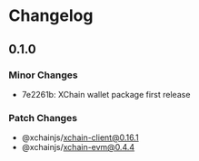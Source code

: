 # Changelog

## 0.1.0

### Minor Changes

- 7e2261b: XChain wallet package first release

### Patch Changes

- @xchainjs/xchain-client@0.16.1
- @xchainjs/xchain-evm@0.4.4
